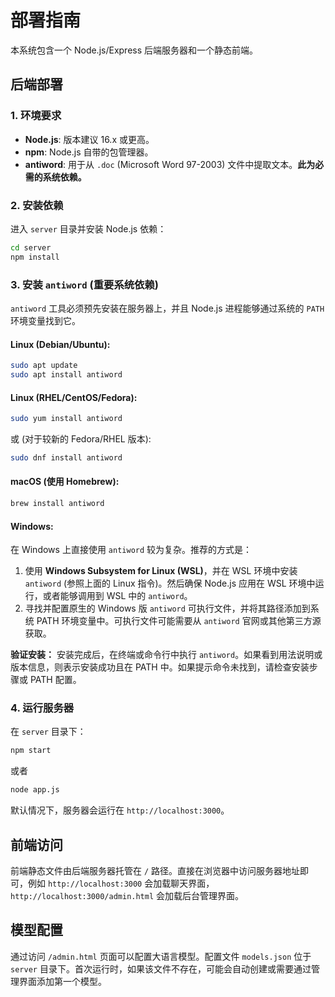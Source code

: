 # 部署指南

本系统包含一个 Node.js/Express 后端服务器和一个静态前端。

## 后端部署

### 1. 环境要求

*   **Node.js**: 版本建议 16.x 或更高。
*   **npm**: Node.js 自带的包管理器。
*   **antiword**: 用于从 `.doc` (Microsoft Word 97-2003) 文件中提取文本。**此为必需的系统依赖。**

### 2. 安装依赖

进入 `server` 目录并安装 Node.js 依赖：

```bash
cd server
npm install
```

### 3. 安装 `antiword` (重要系统依赖)

`antiword` 工具必须预先安装在服务器上，并且 Node.js 进程能够通过系统的 `PATH` 环境变量找到它。

#### Linux (Debian/Ubuntu):

```bash
sudo apt update
sudo apt install antiword
```

#### Linux (RHEL/CentOS/Fedora):

```bash
sudo yum install antiword
```
或 (对于较新的 Fedora/RHEL 版本):
```bash
sudo dnf install antiword
```

#### macOS (使用 Homebrew):

```bash
brew install antiword
```

#### Windows:
在 Windows 上直接使用 `antiword` 较为复杂。推荐的方式是：
1.  使用 **Windows Subsystem for Linux (WSL)**，并在 WSL 环境中安装 `antiword` (参照上面的 Linux 指令)。然后确保 Node.js 应用在 WSL 环境中运行，或者能够调用到 WSL 中的 `antiword`。
2.  寻找并配置原生的 Windows 版 `antiword` 可执行文件，并将其路径添加到系统 PATH 环境变量中。可执行文件可能需要从 `antiword` 官网或其他第三方源获取。

**验证安装：**
安装完成后，在终端或命令行中执行 `antiword`。如果看到用法说明或版本信息，则表示安装成功且在 PATH 中。如果提示命令未找到，请检查安装步骤或 PATH 配置。

### 4. 运行服务器

在 `server` 目录下：

```bash
npm start
```
或者
```bash
node app.js
```

默认情况下，服务器会运行在 `http://localhost:3000`。

## 前端访问

前端静态文件由后端服务器托管在 `/` 路径。直接在浏览器中访问服务器地址即可，例如 `http://localhost:3000` 会加载聊天界面，`http://localhost:3000/admin.html` 会加载后台管理界面。

## 模型配置

通过访问 `/admin.html` 页面可以配置大语言模型。配置文件 `models.json` 位于 `server` 目录下。首次运行时，如果该文件不存在，可能会自动创建或需要通过管理界面添加第一个模型。 